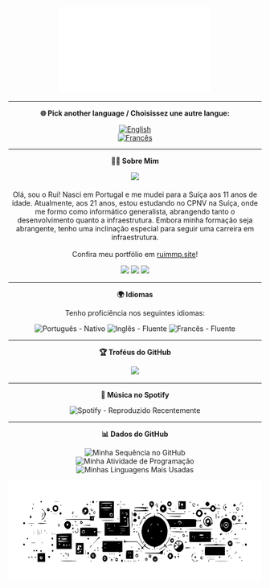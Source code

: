 <p align="center">
  <img src="assets/images/banner.svg" alt="Banner" width="60%">
</p>

---

<p align="center">
  <b>🌐 Pick another language / Choisissez une autre langue:</b>
</p>

<p align="center">
  <a href="README.md">
    <img src="https://img.shields.io/badge/EN-English-3458eb?style=for-the-badge&logo=none" alt="English"/>
  </a>
  <br>
  <a href="README.fr.md">
    <img src="https://img.shields.io/badge/FR-Français-007bff?style=for-the-badge&logo=none" alt="Francês"/>
  </a>
</p>

---

<p align="center">
  <b>🙋‍♂️ Sobre Mim</b>
</p>

<p align="center">
  <img src="https://media.giphy.com/media/L8K62iTDkzGX6/giphy.gif" width="80px">
  <br><br>
  Olá, sou o Rui! Nasci em Portugal e me mudei para a Suíça aos 11 anos de idade. Atualmente, aos 21 anos, estou estudando no CPNV na Suíça, onde me formo como informático generalista, abrangendo tanto o desenvolvimento quanto a infraestrutura. Embora minha formação seja abrangente, tenho uma inclinação especial para seguir uma carreira em infraestrutura.
  <br><br>
  Confira meu portfólio em <a href="http://ruimmp.site" target="_blank">ruimmp.site</a>!
</p>

<p align="center">
  <img src="https://img.shields.io/badge/Educação-CPNV-green?style=flat-square&logo=education" />
  <img src="https://img.shields.io/badge/Interesse-Tecnologia-blue?style=flat-square&logo=tech" />
  <img src="https://img.shields.io/badge/Foco-Infraestrutura-informational?style=flat-square&logo=appveyor" />
</p>

---

<p align="center">
  <b>🌍 Idiomas</b>
</p>

<p align="center">
  Tenho proficiência nos seguintes idiomas:
</p>

<p align="center">
  <img src="https://img.shields.io/badge/Português-Nativo-green?style=flat-square&logo=none" alt="Português - Nativo" />
  <img src="https://img.shields.io/badge/Inglês-Fluente-blue?style=flat-square&logo=none" alt="Inglês - Fluente" />
  <img src="https://img.shields.io/badge/Francês-Fluente-blue?style=flat-square&logo=none" alt="Francês - Fluente" />
</p>

---

<p align="center">
  <b>🏆 Troféus do GitHub</b>
</p>

<p align="center">
  <img src="https://github-profile-trophy.vercel.app/?username=ruimmp&rank=A,C&row=1&column=6&no-frame=true&theme=onedark" />
</p>

---

<p align="center">
  <b>🎵 Música no Spotify</b>
</p>

<!--
<p align="center">
  <img src="https://spotify-github-profile.vercel.app/api/view.svg?uid=ikarcj39nra5gvbmh1zyd1jjj&redirect=true][https://spotify-github-profile.vercel.app/api/view.svg?uid=ikarcj39nra5gvbmh1zyd1jjj&cover_image=true&theme=natemoo-re&show_offline=true&background_color=121212&bar_color=ffffff&bar_color_cover=false" />
</p>
-->

<p align="center">
  <img src="https://spotify-recently-played-readme.vercel.app/api?user=ikarcj39nra5gvbmh1zyd1jjj&count=5&width=350&unique=yes" alt="Spotify - Reproduzido Recentemente" />
</p>

---

<p align="center">
  <b>📊 Dados do GitHub</b>
</p>

<p align="center">
  <!-- https://git.io/streak-stats -->
  <a>
    <img align="top" src="https://github-readme-streak-stats.herokuapp.com/?user=ruimmp&locale=pt_BR&theme=highcontrast&hide_border=true&fire=DD2727&ring=DD2727&currStreakNum=DD2727" alt="Minha Sequência no GitHub" />
  </a>
  <br>
  <!-- https://github.com/anuraghazra/github-readme-stats?tab=readme-ov-file#wakatime-stats-card -->
  <a>
    <img align="top" src="https://github-readme-stats.vercel.app/api/wakatime?username=Ruimmp&locale=pt-pt&layout=compact&theme=vision-friendly-dark&hide_border=true&langs_count=10&title_color=FFFFFF" alt="Minha Atividade de Programação" />
  </a>
  <br>
  <!-- https://github.com/anuraghazra/github-readme-stats -->
  <a>
    <img align="top" src="https://github-readme-stats.vercel.app/api/top-langs/?username=ruimmp&locale=pt-pt&layout=compact&theme=vision-friendly-dark&hide_border=true&langs_count=10&hide=html,css&exclude_repo=ruimmp.github.io&card_width=445&title_color=FFFFFF" alt="Minhas Linguagens Mais Usadas" />
  </a>
</p>

<p align="center">
  <img src="assets/images/footer.svg" alt="Banner" width="100%" height="200">
</p>

